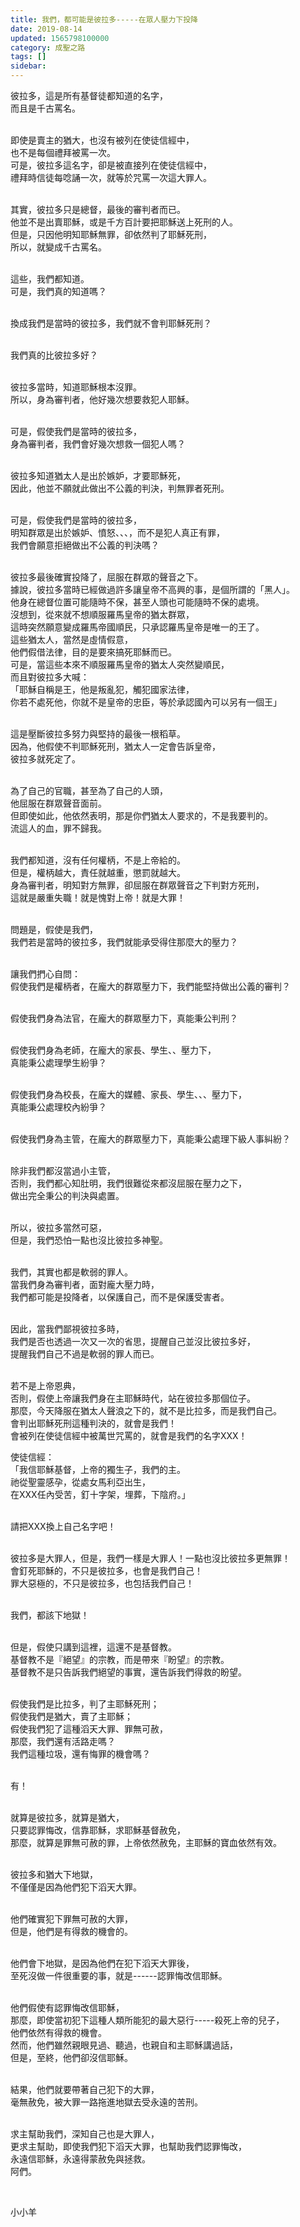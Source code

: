 ```yaml
---
title: 我們，都可能是彼拉多-----在眾人壓力下投降
date: 2019-08-14
updated: 1565798100000
category: 成聖之路
tags: []
sidebar: 
---
```


<p>彼拉多，這是所有基督徒都知道的名字，<br/>
而且是千古罵名。</p>
<p><br/>
即使是賣主的猶大，也沒有被列在使徒信經中，<br/>
也不是每個禮拜被罵一次。<br/>
可是，彼拉多這名字，卻是被直接列在使徒信經中，<br/>
禮拜時信徒每唸誦一次，就等於咒罵一次這大罪人。</p>
<p><br/>
其實，彼拉多只是總督，最後的審判者而已。<br/>
他並不是出賣耶穌，或是千方百計要把耶穌送上死刑的人。<br/>
但是，只因他明知耶穌無罪，卻依然判了耶穌死刑，<br/>
所以，就變成千古罵名。</p>
<p><br/>
這些，我們都知道。<br/>
可是，我們真的知道嗎？</p>
<p><br/>
換成我們是當時的彼拉多，我們就不會判耶穌死刑？</p>
<p><br/>
我們真的比彼拉多好？</p>
<p><br/>
彼拉多當時，知道耶穌根本沒罪。<br/>
所以，身為審判者，他好幾次想要救犯人耶穌。</p>
<p><br/>
可是，假使我們是當時的彼拉多，<br/>
身為審判者，我們會好幾次想救一個犯人嗎？</p>
<p><br/>
彼拉多知道猶太人是出於嫉妒，才要耶穌死，<br/>
因此，他並不願就此做出不公義的判決，判無罪者死刑。</p>
<p><br/>
可是，假使我們是當時的彼拉多，<br/>
明知群眾是出於嫉妒、憤怒、、、，而不是犯人真正有罪，<br/>
我們會願意拒絕做出不公義的判決嗎？</p>
<p><br/>
彼拉多最後確實投降了，屈服在群眾的聲音之下。<br/>
據說，彼拉多當時已經做過許多讓皇帝不高興的事，是個所謂的「黑人」。<br/>
他身在總督位置可能隨時不保，甚至人頭也可能隨時不保的處境。<br/>
沒想到，從來就不想順服羅馬皇帝的猶太群眾，<br/>
這時突然願意變成羅馬帝國順民，只承認羅馬皇帝是唯一的王了。<br/>
這些猶太人，當然是虛情假意，<br/>
他們假借法律，目的是要來搞死耶穌而已。<br/>
可是，當這些本來不順服羅馬皇帝的猶太人突然變順民，<br/>
而且對彼拉多大喊：<br/>
「耶穌自稱是王，他是叛亂犯，觸犯國家法律，<br/>
你若不處死他，你就不是皇帝的忠臣，等於承認國內可以另有一個王」</p>
<p><br/>
這是壓斷彼拉多努力與堅持的最後一根稻草。<br/>
因為，他假使不判耶穌死刑，猶太人一定會告訴皇帝，<br/>
彼拉多就死定了。</p>
<p><br/>
為了自己的官職，甚至為了自己的人頭，<br/>
他屈服在群眾聲音面前。<br/>
但即使如此，他依然表明，那是你們猶太人要求的，不是我要判的。<br/>
流這人的血，罪不歸我。</p>
<p><br/>
我們都知道，沒有任何權柄，不是上帝給的。<br/>
但是，權柄越大，責任就越重，懲罰就越大。<br/>
身為審判者，明知對方無罪，卻屈服在群眾聲音之下判對方死刑，<br/>
這就是嚴重失職！就是愧對上帝！就是大罪！</p>
<p><br/>
問題是，假使是我們，<br/>
我們若是當時的彼拉多，我們就能承受得住那麼大的壓力？</p>
<p><br/>
讓我們捫心自問：<br/>
假使我們是權柄者，在龐大的群眾壓力下，我們能堅持做出公義的審判？</p>
<p><br/>
假使我們身為法官，在龐大的群眾壓力下，真能秉公判刑？</p>
<p><br/>
假使我們身為老師，在龐大的家長、學生、、壓力下，<br/>
真能秉公處理學生紛爭？</p>
<p><br/>
假使我們身為校長，在龐大的媒體、家長、學生、、、壓力下，<br/>
真能秉公處理校內紛爭？</p>
<p><br/>
假使我們身為主管，在龐大的群眾壓力下，真能秉公處理下級人事糾紛？</p>
<p><br/>
除非我們都沒當過小主管，<br/>
否則，我們都心知肚明，我們很難從來都沒屈服在壓力之下，<br/>
做出完全秉公的判決與處置。</p>
<p><br/>
所以，彼拉多當然可惡，<br/>
但是，我們恐怕一點也沒比彼拉多神聖。</p>
<p><br/>
我們，其實也都是軟弱的罪人。<br/>
當我們身為審判者，面對龐大壓力時，<br/>
我們都可能是投降者，以保護自己，而不是保護受害者。</p>
<p><br/>
因此，當我們鄙視彼拉多時，<br/>
我們是否也透過一次又一次的省思，提醒自己並沒比彼拉多好，<br/>
提醒我們自己不過是軟弱的罪人而已。</p>
<p><br/>
若不是上帝恩典，<br/>
否則，假使上帝讓我們身在主耶穌時代，站在彼拉多那個位子。<br/>
那麼，今天降服在猶太人聲浪之下的，就不是比拉多，而是我們自己。<br/>
會判出耶穌死刑這種判決的，就會是我們！<br/>
會被列在使徒信經中被萬世咒罵的，就會是我們的名字XXX！</p>
<p>使徒信經：<br/>
「我信耶穌基督，上帝的獨生子，我們的主。<br/>
祂從聖靈感孕，從處女馬利亞出生，<br/>
在XXX任內受苦，釘十字架，埋葬，下陰府。」</p>
<p><br/>
請把XXX換上自己名字吧！</p>
<p><br/>
彼拉多是大罪人，但是，我們一樣是大罪人！一點也沒比彼拉多更無罪！<br/>
會釘死耶穌的，不只是彼拉多，也會是我們自己！<br/>
罪大惡極的，不只是彼拉多，也包括我們自己！</p>
<p><br/>
我們，都該下地獄！</p>
<p><br/>
但是，假使只講到這裡，這還不是基督教。<br/>
基督教不是『絕望』的宗教，而是帶來『盼望』的宗教。<br/>
基督教不是只告訴我們絕望的事實，還告訴我們得救的盼望。</p>
<p><br/>
假使我們是比拉多，判了主耶穌死刑；<br/>
假使我們是猶大，賣了主耶穌；<br/>
假使我們犯了這種滔天大罪、罪無可赦，<br/>
那麼，我們還有活路走嗎？<br/>
我們這種垃圾，還有悔罪的機會嗎？</p>
<p><br/>
有！</p>
<p><br/>
就算是彼拉多，就算是猶大，<br/>
只要認罪悔改，信靠耶穌，求耶穌基督赦免，<br/>
那麼，就算是罪無可赦的罪，上帝依然赦免，主耶穌的寶血依然有效。</p>
<p><br/>
彼拉多和猶大下地獄，<br/>
不僅僅是因為他們犯下滔天大罪。</p>
<p><br/>
他們確實犯下罪無可赦的大罪，<br/>
但是，他們是有得救的機會的。</p>
<p><br/>
他們會下地獄，是因為他們在犯下滔天大罪後，<br/>
至死沒做一件很重要的事，就是------認罪悔改信耶穌。</p>
<p><br/>
他們假使有認罪悔改信耶穌，<br/>
那麼，即使當初犯下這種人類所能犯的最大惡行-----殺死上帝的兒子，<br/>
他們依然有得救的機會。<br/>
然而，他們雖然親眼見過、聽過，也親自和主耶穌講過話，<br/>
但是，至終，他們卻沒信耶穌。</p>
<p><br/>
結果，他們就要帶著自己犯下的大罪，<br/>
毫無赦免，被大罪一路拖進地獄去受永遠的苦刑。</p>
<p><br/>
求主幫助我們，深知自己也是大罪人，<br/>
更求主幫助，即使我們犯下滔天大罪，也幫助我們認罪悔改，<br/>
永遠信耶穌，永遠得蒙赦免與拯救。<br/>
阿們。</p>
<p> </p>
<p>小小羊</p>
